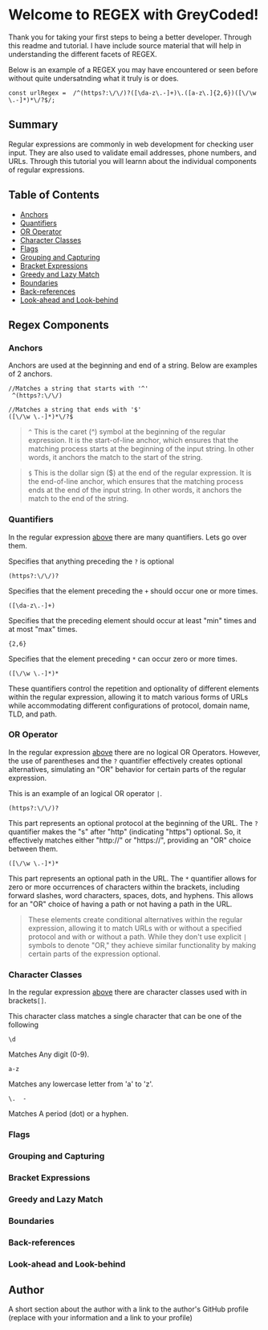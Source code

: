 # Welcome to REGEX with GreyCoded!

Thank you for taking your first steps to being a better developer. Through this readme and tutorial. I have include source material that will help in understanding the different facets of REGEX.

<a id='regex'></a>

 Below is an example of a REGEX you may have encountered or seen before without quite undersatnding what it truly is or does.

```JS
const urlRegex =  /^(https?:\/\/)?([\da-z\.-]+)\.([a-z\.]{2,6})([\/\w \.-]*)*\/?$/;
```
## Summary

Regular expressions are commonly in web development for checking user input. They are also used to validate email addresses, phone numbers, and URLs. Through this tutorial you will learnn about the individual components of regular expressions.

## Table of Contents

- [Anchors](#anchors)
- [Quantifiers](#quantifiers)
- [OR Operator](#or-operator)
- [Character Classes](#character-classes)
- [Flags](#flags)
- [Grouping and Capturing](#grouping-and-capturing)
- [Bracket Expressions](#bracket-expressions)
- [Greedy and Lazy Match](#greedy-and-lazy-match)
- [Boundaries](#boundaries)
- [Back-references](#back-references)
- [Look-ahead and Look-behind](#look-ahead-and-look-behind)

## Regex Components

### Anchors
Anchors are used at the beginning and end of a string. Below are examples of 2 anchors.

```JS
//Matches a string that starts with '^'
 ^(https?:\/\/)

//Matches a string that ends with '$'
([\/\w \.-]*)*\/?$
```
 >`^` This is the caret (^) symbol at the beginning of the regular expression. It is the start-of-line anchor, which ensures that the matching process starts at the beginning of the input string. In other words, it anchors the match to the start of the string.

 >`$` This is the dollar sign ($) at the end of the regular expression. It is the end-of-line anchor, which ensures that the matching process ends at the end of the input string. In other words, it anchors the match to the end of the string.

### Quantifiers

In the regular expression [above](#regex) there are many quantifiers. Lets go over them.

Specifies that anything preceding the `?` is optional

```JS
(https?:\/\/)?
```

Specifies that the element preceding the `+` should occur one or more times.

```JS
([\da-z\.-]+)
```

Specifies that the preceding element should occur at least "min" times and at most "max" times.

```JS
{2,6}
```

Specifies that the  element preceding `*` can occur zero or more times.

```JS
([\/\w \.-]*)*
```

These quantifiers control the repetition and optionality of different elements within the regular expression, allowing it to match various forms of URLs while accommodating different configurations of protocol, domain name, TLD, and path.

### OR Operator

In the regular expression [above](#regex) there are no logical OR Operators. However, the use of parentheses and the `?` quantifier effectively creates optional alternatives, simulating an "OR" behavior for certain parts of the regular expression.

This is an example of an logical OR operator `|`.

```JS
(https?:\/\/)?
```

This part represents an optional protocol at the beginning of the URL. The `?` quantifier makes the "s" after "http" (indicating "https") optional. So, it effectively matches either "http://" or "https://", providing an "OR" choice between them.


```JS
([\/\w \.-]*)*
```

This part represents an optional path in the URL. The `*` quantifier allows for zero or more occurrences of characters within the brackets, including forward slashes, word characters, spaces, dots, and hyphens. This allows for an "OR" choice of having a path or not having a path in the URL.

>These elements create conditional alternatives within the regular expression, allowing it to match URLs with or without a specified protocol and with or without a path. While they don't use explicit `|` symbols to denote "OR," they achieve similar functionality by making certain parts of the expression optional.

### Character Classes

In the regular expression [above](#regex) there are character classes used with in brackets`[]`.

This character class matches a single character that can be one of the following

```JS
\d
```
Matches Any digit (0-9).

```JS
a-z
```
Matches any lowercase letter from 'a' to 'z'.

```JS
\.  -
```
Matches A period (dot) or a hyphen.

### Flags



### Grouping and Capturing



### Bracket Expressions



### Greedy and Lazy Match



### Boundaries


### Back-references


### Look-ahead and Look-behind

## Author

A short section about the author with a link to the author's GitHub profile (replace with your information and a link to your profile)
